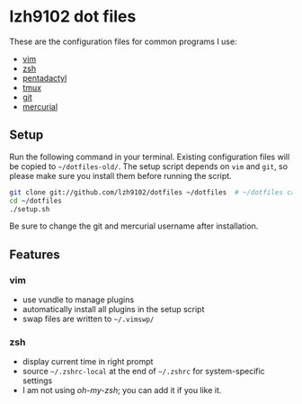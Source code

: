 lzh9102 dot files
=================

These are the configuration files for common programs I use:

- [vim](http://www.vim.org/)
- [zsh](http://www.zsh.org/)
- [pentadactyl](http://5digits.org/pentadactyl/)
- [tmux](http://tmux.sourceforge.net/)
- [git](http://git-scm.com/)
- [mercurial](http://mercurial.selenic.com/)

Setup
-----

Run the following command in your terminal. Existing configuration files will
be copied to `~/dotfiles-old/`. The setup script depends on `vim` and `git`, so
please make sure you install them before running the script.

```bash
git clone git://github.com/lzh9102/dotfiles ~/dotfiles  # ~/dotfiles can be any directory
cd ~/dotfiles
./setup.sh
```

Be sure to change the git and mercurial username after installation.

Features
--------

### vim
- use vundle to manage plugins
- automatically install all plugins in the setup script
- swap files are written to `~/.vimswp/`

### zsh
- display current time in right prompt
- source `~/.zshrc-local` at the end of `~/.zshrc` for system-specific settings
- I am not using *oh-my-zsh*; you can add it if you like it.
